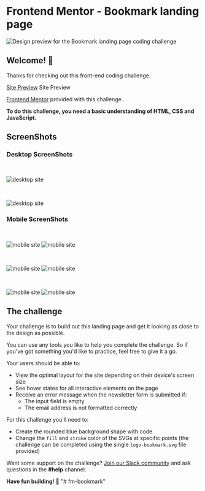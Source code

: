 # Frontend Mentor - Bookmark landing page

![Design preview for the Bookmark landing page coding challenge](./design/desktop-preview.jpg)

## Welcome! 👋

Thanks for checking out this front-end coding challenge.

[Site Preview](blah) Site Preview

[Frontend Mentor](https://www.frontendmentor.io) provided with this challenge .

**To do this challenge, you need a basic understanding of HTML, CSS and JavaScript.**

## ScreenShots

### Desktop ScreenShots

<br/>

![desktop site ](./screenshots/Desktop_s1.png)

<br/>

![desktop site ](./screenshots/Desktop_s2.png)

### Mobile ScreenShots

<br/>

![mobile site ](./screenshots/Mobile_s1.png)
![mobile site ](./screenshots/Mobile_s2.png)

<br/>

![mobile site ](./screenshots/Mobile_s4.png)
![mobile site ](./screenshots/Mobile_s5.png)

<br/>

![mobile site ](./screenshots/Mobile_s6.png)
![mobile site ](./screenshots/Mobile_s7.png)

## The challenge

Your challenge is to build out this landing page and get it looking as close to the design as possible.

You can use any tools you like to help you complete the challenge. So if you've got something you'd like to practice, feel free to give it a go.

Your users should be able to:

- View the optimal layout for the site depending on their device's screen size
- See hover states for all interactive elements on the page
- Receive an error message when the newsletter form is submitted if:
  - The input field is empty
  - The email address is not formatted correctly

For this challenge you'll need to:

- Create the rounded blue background shape with code
- Change the `fill` and `stroke` color of the SVGs at specific points (the challenge can be completed using the single `logo-bookmark.svg` file provided)

Want some support on the challenge? [Join our Slack community](https://www.frontendmentor.io/slack) and ask questions in the **#help** channel.

**Have fun building!** 🚀
"# fm-bookmark" 
